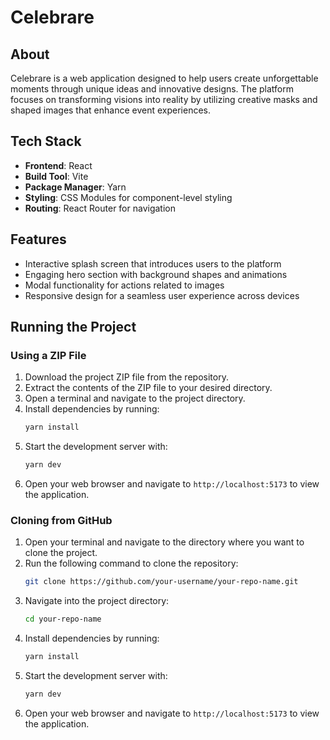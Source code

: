 # Celebrare

## About
Celebrare is a web application designed to help users create unforgettable moments through unique ideas and innovative designs. The platform focuses on transforming visions into reality by utilizing creative masks and shaped images that enhance event experiences.

## Tech Stack
- **Frontend**: React
- **Build Tool**: Vite
- **Package Manager**: Yarn
- **Styling**: CSS Modules for component-level styling
- **Routing**: React Router for navigation

## Features
- Interactive splash screen that introduces users to the platform
- Engaging hero section with background shapes and animations
- Modal functionality for actions related to images
- Responsive design for a seamless user experience across devices

## Running the Project

### Using a ZIP File
1. Download the project ZIP file from the repository.
2. Extract the contents of the ZIP file to your desired directory.
3. Open a terminal and navigate to the project directory.
4. Install dependencies by running:
   ```bash
   yarn install
   ```
5. Start the development server with:
    ```bash
    yarn dev
    ```
6.  Open your web browser and navigate to `http://localhost:5173` to view the application.

### Cloning from GitHub
1. Open your terminal and navigate to the directory where you want to clone the project.
2. Run the following command to clone the repository:
    ```bash
    git clone https://github.com/your-username/your-repo-name.git
    ```
3. Navigate into the project directory:
    ```bash
    cd your-repo-name
    ```
4. Install dependencies by running:
   ```bash
   yarn install
   ```
5. Start the development server with:
    ```bash
    yarn dev
    ```
6.  Open your web browser and navigate to `http://localhost:5173` to view the application.
